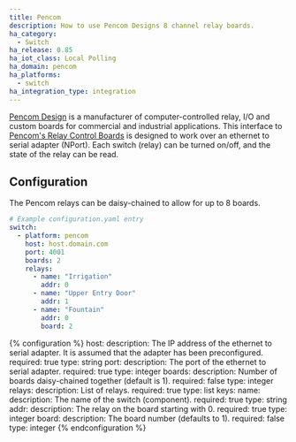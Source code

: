 ```yaml
---
title: Pencom
description: How to use Pencom Designs 8 channel relay boards.
ha_category:
  - Switch
ha_release: 0.85
ha_iot_class: Local Polling
ha_domain: pencom
ha_platforms:
  - switch
ha_integration_type: integration
---
```


[Pencom Design](https://www.pencomdesign.com/) is a manufacturer of computer-controlled relay, I/O and custom boards for commercial and industrial applications.  This interface to [Pencom's Relay Control Boards](https://www.pencomdesign.com/relay-boards) is designed to work over an ethernet to serial adapter (NPort).  Each switch (relay) can be turned on/off, and the state of the relay can be read.

## Configuration

The Pencom relays can be daisy-chained to allow for up to 8 boards.

``` yaml
# Example configuration.yaml entry
switch:
  - platform: pencom
    host: host.domain.com
    port: 4001
    boards: 2
    relays:
      - name: "Irrigation"
        addr: 0
      - name: "Upper Entry Door"
        addr: 1
      - name: "Fountain"
        addr: 0
        board: 2
```

{% configuration %}
host:
  description: The IP address of the ethernet to serial adapter.  It is assumed that the adapter has been preconfigured.
  required: true
  type: string
port:
  description: The port of the ethernet to serial adapter.
  required: true
  type: integer
boards:
  description: Number of boards daisy-chained together (default is 1).
  required: false
  type: integer
relays:
  description: List of relays.
  required: true
  type: list
  keys:
    name:
      description: The name of the switch (component).
      required: true
      type: string
    addr:
      description: The relay on the board starting with 0.
      required: true
      type: integer
    board:
      description: The board number (defaults to 1).
      required: false
      type: integer
{% endconfiguration %}
